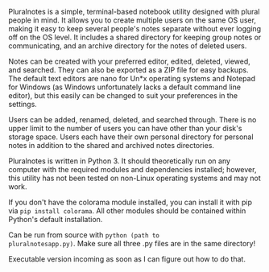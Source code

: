 Pluralnotes is a simple, terminal-based notebook utility designed with plural people in mind. It allows you to create multiple users on the same OS user, making it easy to keep several people's notes separate without ever logging off on the OS level. It includes a shared directory for keeping group notes or communicating, and an archive directory for the notes of deleted users.

Notes can be created with your preferred editor, edited, deleted, viewed, and searched. They can also be exported as a ZIP file for easy backups. The default text editors are nano for Un*x operating systems and Notepad for Windows (as Windows unfortunately lacks a default command line editor), but this easily can be changed to suit your preferences in the settings.

Users can be added, renamed, deleted, and searched through. There is no upper limit to the number of users you can have other than your disk's storage space. Users each have their own personal directory for personal notes in addition to the shared and archived notes directories.

Pluralnotes is written in Python 3. It should theoretically run on any computer with the required modules and dependencies installed; however, this utility has not been tested on non-Linux operating systems and may not work.

If you don't have the colorama module installed, you can install it with pip via <code>pip install colorama</code>. All other modules should be contained within Python's default installation.

Can be run from source with <code>python (path to pluralnotesapp.py)</code>. Make sure all three .py files are in the same directory! 

Executable version incoming as soon as I can figure out how to do that.
